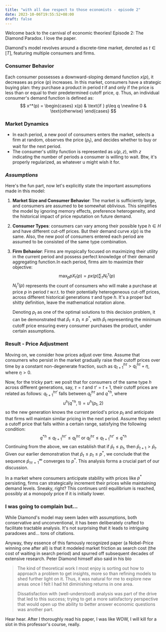 ```yaml
---
title: "with all due respect to those economists - episode 2"
date: 2023-10-06T19:55:52+08:00
draft: false
---
```


Welcome back to the carnival of economic theories! Episode 2: The Diamond Paradox. I love the paper.

Diamond's model revolves around a discrete-time market, denoted as $t\in [T]$, featuring multiple consumers and firms. 

### Consumer Behavior

Each consumer possesses a downward-sloping demand function $x(p)$, it decreases as price ($p$) increases. In this market, consumers have a strategic buying plan: they purchase a product in period $t$ if and only if the price is less than or equal to their predetermined cutoff price, $q$. Thus, an individual consumer's demand function is defined as:
$$
x^*(p) = \begin{cases} 
x(p) & \text{if } p\leq q \newline
0 & \text{otherwise}
\end{cases}
$$

### Market Dynamics

- In each period, a new pool of consumers enters the market, selects a firm at random, observes the price ($p_t$), and decides whether to buy or wait for the next period.
- The consumer's utility function is represented as $u(p, z)$, with $z$ indicating the number of periods a consumer is willing to wait. Btw, it's properly regularized, as whatever u might wish it for.

### *Assumptions*

Here's the fun part, now let's explicitly state the important assumptions made in this model:

1. **Market Size and Consumer Behavior**: The market is sufficiently large, and consumers are assumed to be somewhat oblivious. This simplifies the model by ignoring memory effects, preference heterogeneity, and the historical impact of price reputation on future demand.

2. **Consumer Types**: consumers can vary among their possible type $h\in H$ and have different cut-off prices. But their demand curve $x(p)$ is the same. Also, the new pool of consumers entered each period are assumed to be consisted of the same type combination.

3. **Firm Behavior**: Firms are myopically focused on maximizing their utility in the current period and possess perfect knowledge of their demand aggregating function.In each period, firms aim to maximize their objective:
    $$
    \max_p pX_t(p) = px(p)\sum_{\tau}N_t^\tau (p)
    $$
    $N_t^\tau(p)$ represents the count of consumers who will make a purchase at price $p$ in period $t$ w.r.t. to their potentially heterogeneous cut-off prices, across different historical generations $\tau$ and type $h$. It's a proper but shitty definition, leave the mathematical notation alone.

    Denoting $p_t$ as one of the optimal solutions to this decision problem, it can be demonstrated that $\bar p_t \le p_t \le p^*$, with $\bar p_t$ representing the minimum cutoff price ensuring every consumer purchases the product, under certain assumptions.

### Result - Price Adjustment

Moving on, we consider how prices adjust over time. Assume that consumers who persist in the market gradually raise their cutoff prices over time by a constant non-degenerate fraction, such as $q^{h\tau}_{t + 1} > q^{h \tau}_t+ \eta$, where $\eta > 0$.

Now, for the tricky part: we posit that for consumers of the same type $h$ across different generations, say, $\tau = t$ and $\tau' = t + 1$, their cutoff prices are related as follows: $q^{h\tau'}_{t + 1}$ falls between $q_t^{h\tau}$ and $q^{*h}$, where
$$
u^h(q^{*h}, 1) = u^h(p_t, 2)
$$
so the new generation knows the current period's price $p_t$ and anticipate that firms will maintain similar pricing in the next period. Assume they select a cutoff price that falls within a certain range, satisfying the following condition:
$$
q^{*h}\le q^{h\tau'}_{t+1}\le q^{h\tau}_t\text{ or }q^{h\tau}_t \le q^{h\tau'}_{t+1}\le q^{*h}
$$
Continuing from the above, we can establish that if $\bar p_t \le p_t$, then $\bar p_{t+1} > \bar p_t$. Given our earlier demonstration that $\bar p_t \le p_t \le p^*$, we conclude that the sequence ${\bar p_\tau}_{\tau = 1}^\infty$ converges to $p^*$. This analysis forms a crucial part of our discussion.

In a market where consumers anticipate stability with prices like $p^*$ persisting, firms can strategically increment their prices while maintaining demand levels. Sneaky, right? This continues until equilibrium is reached, possibly at a monopoly price if it is initially lower.

### I was going to complain but...

While Diamond's model may seem laden with assumptions, both conservative and unconventional, it has been deliberately crafted to facilitate tractable analysis. It's not surprising that it leads to intriguing paradoxes and... tons of citations.

Anyway, they essence of this famously recognized paper (a Nobel-Price winning one after all) is that it modeled market friction as search cost (the cost of waiting in search period) and spurred off subsequent decades of extensive research. Peter Diamond himself also said in his bio

> The kind of theoretical work I most enjoy is sorting out how to approach a problem to get insights, more so than refining models to shed further light on it. Thus, it was natural for me to explore new areas once I felt I had hit diminishing returns in one area.
>
> Dissatisfaction with (well-understood) analysis was part of the drive that led to this success; trying to get a more satisfactory perspective that would open up the ability to better answer economic questions was another part.

Hear hear. After I thoroughly read his paper, I was like WOW, I will kill for a slot in this professor's course, really.
